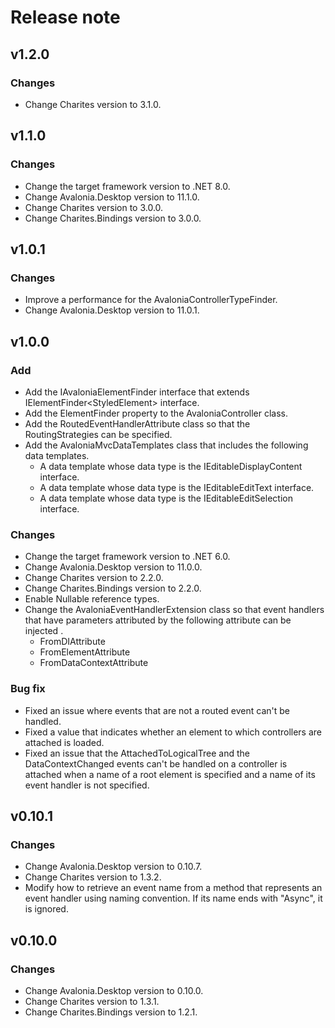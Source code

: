 # Release note

## v1.2.0

### Changes

- Change Charites version to 3.1.0.

## v1.1.0

### Changes

- Change the target framework version to .NET 8.0.
- Change Avalonia.Desktop version to 11.1.0.
- Change Charites version to 3.0.0.
- Change Charites.Bindings version to 3.0.0.

## v1.0.1

### Changes

- Improve a performance for the AvaloniaControllerTypeFinder.
- Change Avalonia.Desktop version to 11.0.1.

## v1.0.0

### Add

- Add the IAvaloniaElementFinder interface that extends IElementFinder&lt;StyledElement&gt; interface.
- Add the ElementFinder property to the AvaloniaController class.
- Add the RoutedEventHandlerAttribute class so that the RoutingStrategies can be specified.
- Add the AvaloniaMvcDataTemplates class that includes the following data templates.
  - A data template whose data type is the IEditableDisplayContent interface.
  - A data template whose data type is the IEditableEditText interface.
  - A data template whose data type is the IEditableEditSelection interface.

### Changes

- Change the target framework version to .NET 6.0.
- Change Avalonia.Desktop version to 11.0.0.
- Change Charites version to 2.2.0.
- Change Charites.Bindings version to 2.2.0.
- Enable Nullable reference types.
- Change the AvaloniaEventHandlerExtension class so that event handlers that have parameters attributed by the following attribute can be injected .
  - FromDIAttribute
  - FromElementAttribute
  - FromDataContextAttribute

### Bug fix

- Fixed an issue where events that are not a routed event can't be handled.
- Fixed a value that indicates whether an element to which controllers are attached is loaded.
- Fixed an issue that the AttachedToLogicalTree and the DataContextChanged events can't be handled on a controller is attached when a name of a root element is specified and a name of its event handler is not specified.

## v0.10.1

### Changes

- Change Avalonia.Desktop version to 0.10.7.
- Change Charites version to 1.3.2.
- Modify how to retrieve an event name from a method that represents an event handler using naming convention. If its name ends with "Async", it is ignored.

## v0.10.0

### Changes

- Change Avalonia.Desktop version to 0.10.0.
- Change Charites version to 1.3.1.
- Change Charites.Bindings version to 1.2.1.
